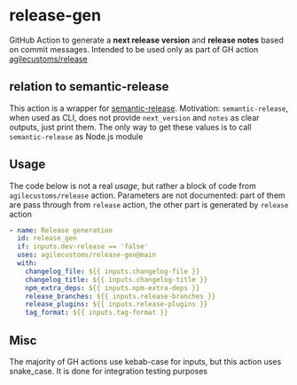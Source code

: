 # release-gen

GitHub Action to generate a **next release version** and **release notes** based on commit messages.
Intended to be used only as part of GH action [agilecustoms/release](https://github.com/agilecustoms/release)

## relation to semantic-release

This action is a wrapper for [semantic-release](https://github.com/semantic-release/semantic-release).
Motivation: `semantic-release`, when used as CLI, does not provide `next_version` and `notes` as clear outputs, just print them.
The only way to get these values is to call `semantic-release` as Node.js module

## Usage

The code below is not a real _usage_, but rather a block of code from `agilecustoms/release` action.
Parameters are not documented: part of them are pass through from `release` action, the other part is generated by `release` action
```yaml
- name: Release generation
  id: release_gen
  if: inputs.dev-release == 'false'
  uses: agilecustoms/release-gen@main
  with:
    changelog_file: ${{ inputs.changelog-file }}
    changelog_title: ${{ inputs.changelog-title }}
    npm_extra_deps: ${{ inputs.npm-extra-deps }}
    release_branches: ${{ inputs.release-branches }}
    release_plugins: ${{ inputs.release-plugins }}
    tag_format: ${{ inputs.tag-format }}
```

## Misc

The majority of GH actions use kebab-case for inputs, but this action uses snake_case. It is done for integration testing purposes

